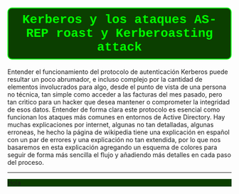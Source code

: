 


<h1 style="
    color: #00ff00;
    background: #0b3f00; 
    border: 2px solid #00ff00;
    border-radius: 10px; 
    padding: 10px;     
    font-family: 'Courier New';
    text-align: center; 
"> 
 Kerberos y los ataques AS-REP roast y Kerberoasting attack
</h1>

Entender el funcionamiento del protocolo de autenticación Kerberos puede resultar un poco abrumador, e incluso complejo por la cantidad de elementos involucrados para algo, desde el punto de vista de una persona no técnica, tan simple como acceder a las facturas del mes pasado, pero tan crìtico para un hacker que desea mantener o comprometer la integridad de esos datos.
Entender de forma clara este protocolo es esencial como funcionan los ataques más comunes en entornos de Active Directory. Hay muchas explicaciones por internet, algunas no tan detalladas, algunas erroneas, he hecho la página de wikipedia tiene una explicación en español con un par de errores y una explicación no tan extendida, por lo que nos basaremos en esta explicación agregando un esquema de colores para seguir de forma más sencilla el flujo y añadiendo más detalles en cada paso del proceso. 

---

<div style="
    background: #0b3f00; 


">

Hola

</div>
    

